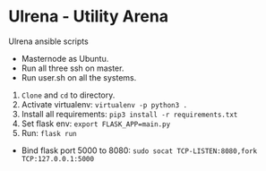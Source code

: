 # Ulrena - Utility Arena
Ulrena ansible scripts

* Masternode as Ubuntu.
* Run all three ssh on master.
* Run user.sh on all the systems.

1. ```Clone``` and ```cd``` to directory.
2. Activate virtualenv: ```virtualenv -p python3 .```
3. Install all requirements: ```pip3 install -r requirements.txt```
4. Set flask env: ```export FLASK_APP=main.py```
5. Run: ```flask run```

* Bind flask port 5000 to 8080: ```sudo socat TCP-LISTEN:8080,fork TCP:127.0.0.1:5000```
